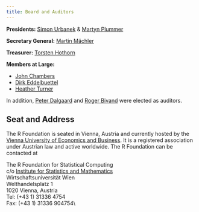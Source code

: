 ```yaml
---
title: Board and Auditors
---
```


__Presidents:__ [Simon Urbanek](http://urbanek.info) & [Martyn Plummer](http://www.iarc.fr/en/staffdirectory/displaystaff.php?id=10118)

__Secretary General:__ [Martin Mächler](http://stat.ethz.ch/people/maechler)

__Treasurer:__ [Torsten Hothorn](http://user.math.uzh.ch/hothorn/)

__Members at Large:__

* [John Chambers](http://statweb.stanford.edu/~jmc4/)
* [Dirk Eddelbuettel](http://dirk.eddelbuettel.com)
* [Heather Turner](http://www.heatherturner.net)

In addition, [Peter Dalgaard](http://www.cbs.dk/en/research/departments-and-centres/department-of-finance/staff/pdmes) and [Roger Bivand](https://www.nhh.no/en/employees/faculty/roger-bivand/) were elected as auditors.

## Seat and Address

The R Foundation is seated in Vienna, Austria and currently hosted by the [Vienna University of Economics and Business](http://www.wu.ac.at). It is a registered association under Austrian law and active worldwide. The R Foundation can be contacted at

The R Foundation for Statistical Computing\
 c/o [Institute for Statistics and Mathematics](http://www.wu.ac.at/statmath/)\
 Wirtschaftsuniversität Wien\
 Welthandelsplatz 1\
 1020 Vienna, Austria\
 Tel: (+43 1) 31336 4754\
 Fax: (+43 1) 31336 904754\


